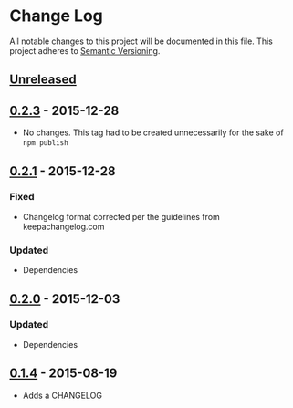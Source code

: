 # Change Log
All notable changes to this project will be documented in this file.
This project adheres to [Semantic Versioning](http://semver.org/).

## [Unreleased]

## [0.2.3] - 2015-12-28
- No changes. This tag had to be created unnecessarily for the sake of `npm publish`

## [0.2.1] - 2015-12-28
### Fixed
- Changelog format corrected per the guidelines from keepachangelog.com

### Updated
- Dependencies

## [0.2.0] - 2015-12-03
### Updated
- Dependencies

## [0.1.4] - 2015-08-19
- Adds a CHANGELOG

[Unreleased]: https://github.com/radify/karma-es6-shim/compare/0.2.3...HEAD
[0.2.3]: https://github.com/radify/karma-es6-shim/compare/0.2.1...0.2.3
[0.2.1]: https://github.com/radify/karma-es6-shim/compare/0.2.0...0.2.1
[0.2.0]: https://github.com/radify/karma-es6-shim/compare/0.1.4...0.2.0
[0.1.4]: https://github.com/radify/karma-es6-shim/compare/0.1.3...0.1.4

